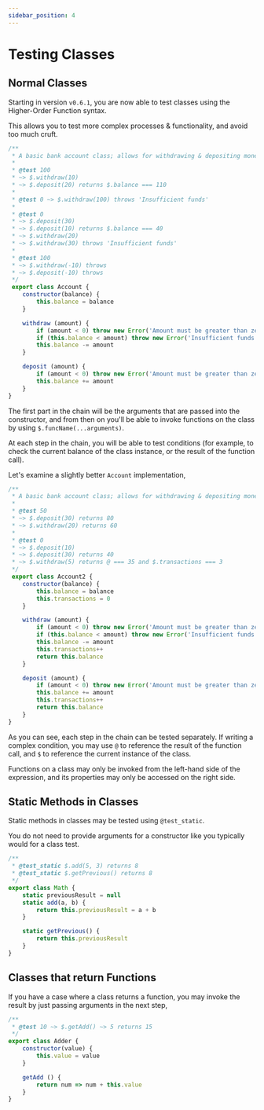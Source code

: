 ```yaml
---
sidebar_position: 4
---
```


# Testing Classes

## Normal Classes

Starting in version `v0.6.1`, you are now able to test classes using the Higher-Order Function syntax. 

This allows you to test more complex processes & functionality, and avoid too much cruft.

```js
/**
 * A basic bank account class; allows for withdrawing & depositing money.
 * 
 * @test 100 
 * ~> $.withdraw(10) 
 * ~> $.deposit(20) returns $.balance === 110
 * 
 * @test 0 ~> $.withdraw(100) throws 'Insufficient funds'
 * 
 * @test 0 
 * ~> $.deposit(30) 
 * ~> $.deposit(10) returns $.balance === 40 
 * ~> $.withdraw(20) 
 * ~> $.withdraw(30) throws 'Insufficient funds'
 * 
 * @test 100 
 * ~> $.withdraw(-10) throws 
 * ~> $.deposit(-10) throws
 */
 export class Account {
    constructor(balance) {
        this.balance = balance
    }

    withdraw (amount) {
        if (amount < 0) throw new Error('Amount must be greater than zero')
        if (this.balance < amount) throw new Error('Insufficient funds')
        this.balance -= amount
    }

    deposit (amount) {
        if (amount < 0) throw new Error('Amount must be greater than zero')
        this.balance += amount
    }
}
```


The first part in the chain will be the arguments that are passed into the constructor, and from then on you'll be able to invoke functions on the class by using `$.funcName(...arguments)`. 

At each step in the chain, you will be able to test conditions (for example, to check the current balance of the class instance, or the result of the function call).

Let's examine a slightly better `Account` implementation,


```js
/**
 * A basic bank account class; allows for withdrawing & depositing money.
 * 
 * @test 50 
 * ~> $.deposit(30) returns 80 
 * ~> $.withdraw(20) returns 60
 * 
 * @test 0 
 * ~> $.deposit(10) 
 * ~> $.deposit(30) returns 40 
 * ~> $.withdraw(5) returns @ === 35 and $.transactions === 3
 */
 export class Account2 {
    constructor(balance) {
        this.balance = balance
        this.transactions = 0
    }

    withdraw (amount) {
        if (amount < 0) throw new Error('Amount must be greater than zero')
        if (this.balance < amount) throw new Error('Insufficient funds')
        this.balance -= amount
        this.transactions++
        return this.balance
    }

    deposit (amount) {
        if (amount < 0) throw new Error('Amount must be greater than zero')
        this.balance += amount
        this.transactions++
        return this.balance
    }
}
```

As you can see, each step in the chain can be tested separately. If writing a complex condition, you may use `@` to reference the result of the function call, and `$` to reference the current instance of the class.

Functions on a class may only be invoked from the left-hand side of the expression, and its properties may only be accessed on the right side.


## Static Methods in Classes

Static methods in classes may be tested using `@test_static`. 

You do not need to provide arguments for a constructor like you typically would for a class test.

```js
/**
 * @test_static $.add(5, 3) returns 8
 * @test_static $.getPrevious() returns 8
 */
export class Math {
    static previousResult = null
    static add(a, b) {
        return this.previousResult = a + b
    }

    static getPrevious() {
        return this.previousResult
    }
}
```

## Classes that return Functions

If you have a case where a class returns a function, you may invoke the result by just passing arguments in the next step,
```js
/**
 * @test 10 ~> $.getAdd() ~> 5 returns 15
 */
export class Adder {
    constructor(value) {
        this.value = value
    }

    getAdd () {
        return num => num + this.value 
    }
}
```